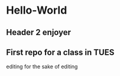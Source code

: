 # Hello-World
## Header 2 enjoyer
First repo for a class in TUES
------------------------------
editing for the sake of editing
